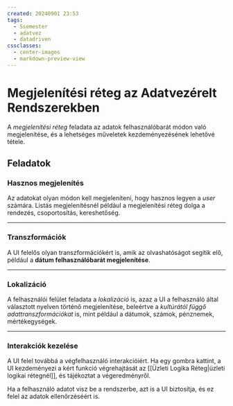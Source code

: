 ```yaml
---
created: 20240901 23:53
tags:
  - 5semester
  - adatvez
  - datadriven
cssclasses:
  - center-images
  - markdown-preview-view
---
```


# Megjelenítési réteg az Adatvezérelt Rendszerekben

A *megjelenítési réteg* feladata az adatok felhasználóbarát módon való megjelenítése, és a lehetséges műveletek kezdeményezésének lehetővé tétele.

## Feladatok

### Hasznos megjelenítés

Az adatokat olyan módon kell megjeleníteni, hogy hasznos legyen a *user* számára. Listás megjelenítésnél például a megjelenítési réteg dolga a rendezés, csoportosítás, kereshetőség.

---

### Transzformációk

A UI felelős olyan transzformációkért is, amik az olvashatóságot segítik elő, például a **dátum felhasználóbarát megjelenítése**.

---

### Lokalizáció

A felhasználói felület feladata a *lokalizáció* is, azaz a UI a felhasználó által választott nyelven történő megjelenítése, beleértve a *kultúrától függő adattranszformációkat* is, mint például a dátumok, számok, pénznemek, mértékegységek.

---

### Interakciók kezelése

A UI felel továbbá a végfelhasználó interakcióiért. Ha egy gombra kattint, a UI kezdeményezi a kért funkció végrehajtását az [[Üzleti Logika Réteg|üzleti logikai rétegnél]], és tájékoztat a végeredményről.

Ha a felhasználó adatot visz be a rendszerbe, azt is a UI biztosítja, és ez felel az adatok ellenőrzéséért is. 